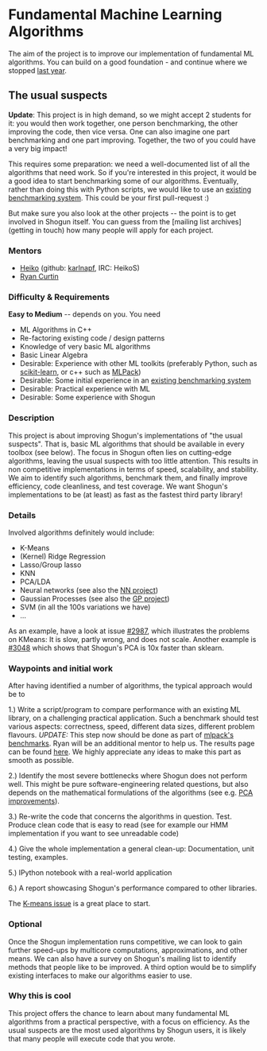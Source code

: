 # Fundamental Machine Learning Algorithms

The aim of the project is to improve our implementation of fundamental ML algorithms. You can build on a good foundation - and continue where we stopped [last year](https://www.google-melange.com/gsoc/project/details/google/gsoc2014/mazumdarparijat/5738600293466112).

## The usual suspects

**Update**: This project is in high demand, so we might accept 2 students for it: you would then work together, one person benchmarking, the other improving the code, then vice versa. One can also imagine one part benchmarking and one part improving. Together, the two of you could have a very big impact!

This requires some preparation: we need a well-documented list of all the algorithms that need work. So if you're interested in this project, it would be a good idea to start benchmarking some of our algorithms. Eventually, rather than doing this with Python scripts, we would like to use an [existing benchmarking system](https://github.com/zoq/benchmarks). This could be your first pull-request :)

But make sure you also look at the other projects -- the point is to get
involved in Shogun itself. You can guess from the [mailing list archives](getting in touch)
how many people will apply for each project.

### Mentors
 * [Heiko](Heiko%20Strathmann) (github: [karlnapf](https://github.com/karlnapf), IRC: HeikoS)
 * [Ryan Curtin](https://github.com/rcurtin)

### Difficulty & Requirements
**Easy to Medium** -- depends on you. You need
 * ML Algorithms in C++
 * Re-factoring existing code / design patterns
 * Knowledge of very basic ML algorithms
 * Basic Linear Algebra
 * Desirable: Experience with other ML toolkits (preferably Python, such as [scikit-learn](http://scikit-learn.org/stable/), or c++ such as [MLPack](http://www.mlpack.org/))
 * Desirable: Some initial experience in an [existing benchmarking system](https://github.com/zoq/benchmarks)
 * Desirable: Practical experience with ML
 * Desirable: Some experience with Shogun

### Description
This project is about improving Shogun's implementations of "the usual suspects". That is, basic ML algorithms that should be available in every toolbox (see below). The focus in Shogun often lies on cutting-edge algorithms, leaving the usual suspects with too little attention. This results in non competitive implementations in terms of speed, scalability, and stability. We aim to identify such algorithms, benchmark them, and finally improve efficiency, code cleanliness, and test coverage. We want Shogun's implementations to be (at least) as fast as the fastest third party library!

### Details
Involved algorithms definitely would include:

 * K-Means
 * (Kernel) Ridge Regression
 * Lasso/Group lasso
 * KNN
 * PCA/LDA
 * Neural networks (see also the [NN project](https://github.com/shogun-toolbox/shogun/wiki/GSoC_2015_project_deep_learning))
 * Gaussian Processes (see also the [GP project](https://github.com/shogun-toolbox/shogun/wiki/GSoC_2016_project_large_gps))
 * SVM (in all the 100s variations we have)
 * ...

As an example, have a look at issue [#2987](https://github.com/shogun-toolbox/shogun/issues/2987), which illustrates the problems on KMeans: It is slow, partly wrong, and does not scale.
Another example is [#3048](https://github.com/shogun-toolbox/shogun/issues/3048) which shows that Shogun's PCA is 10x faster than sklearn.

### Waypoints and initial work
After having identified a number of algorithms, the typical approach would be to

1.) Write a script/program to compare performance with an existing ML library, on a challenging practical application. Such a benchmark should test various aspects: correctness, speed, different data sizes, different problem flavours. *UPDATE:* This step now should be done as part of [mlpack's benchmarks](https://github.com/zoq/benchmarks). Ryan will be an additional mentor to help us. The results page can be found [here](http://www.mlpack.org/benchmark.html). We highly appreciate any ideas to make this part as smooth as possible.

2.) Identify the most severe bottlenecks where Shogun does not perform well. This might be pure software-engineering related questions, but also depends on the mathematical formulations of the algorithms (see e.g. [PCA improvements](https://github.com/shogun-toolbox/shogun/issues/1876)).

3.) Re-write the code that concerns the algorithms in question. Test. Produce clean code that is easy to read (see for example our HMM implementation if you want to see unreadable code)

4.) Give the whole implementation a general clean-up: Documentation, unit testing, examples.

5.) IPython notebook with a real-world application

6.) A report showcasing Shogun's performance compared to other libraries.

The [K-means issue](https://github.com/shogun-toolbox/shogun/issues/2987) is a great place to start.

### Optional
Once the Shogun implementation runs competitive, we can look to gain further speed-ups by multicore computations, approximations, and other means. We can also have a survey on Shogun's mailing list to identify methods that people like to be improved. A third option would be to simplify existing interfaces to make our algorithms easier to use.

### Why this is cool
This project offers the chance to learn about many fundamental ML algorithms from a practical perspective, with a focus on efficiency. As the usual suspects are the most used algorithms by Shogun users, it is likely that many people will execute code that you wrote. 